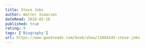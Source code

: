 ```yaml
---
title: Steve Jobs
author: Walter Isaacson
dateRead: 2019-02-16
published: true
rating: 9
tags: ['Biography']
url: https://www.goodreads.com/book/show/11084145-steve-jobs
---
```

